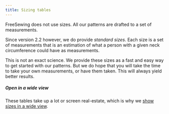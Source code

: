 ```yaml
---
title: Sizing tables
---
```


FreeSewing does not use sizes. All our patterns are drafted to a set of measurements.

Since version 2.2 however, we do provide *standard sizes*.
Each size is a set of measurements that is an estimation of what a person with a given
neck circumference could have as measurements.

This is not an exact science. We provide these sizes as a fast and easy way to
get started with our patterns. But we do hope that you will take the time to take
your own measurements, or have them taken. This will always yield better results.

<Tip>

##### Open in a wide view

These tables take up a lot or screen real-estate, which is why we
[show sizes in a wide view](/sizes/).

</Tip>
